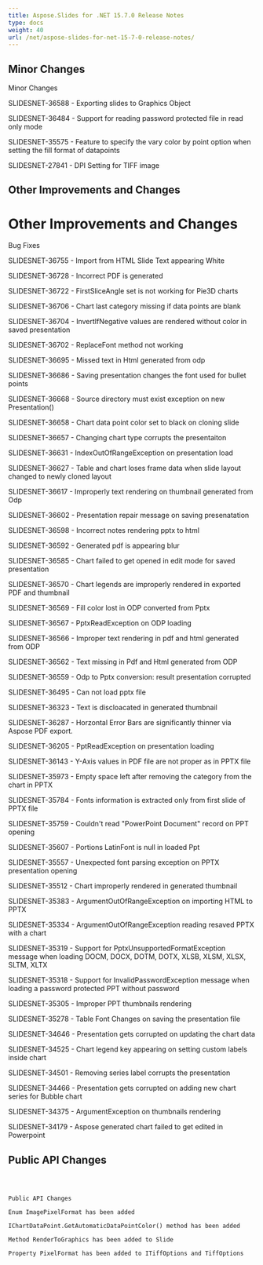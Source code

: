 ```yaml
---
title: Aspose.Slides for .NET 15.7.0 Release Notes
type: docs
weight: 40
url: /net/aspose-slides-for-net-15-7-0-release-notes/
---
```


## **Minor Changes**
Minor Changes

SLIDESNET-36588 - Exporting slides to Graphics Object

SLIDESNET-36484 - Support for reading password protected file in read only mode

SLIDESNET-35575 - Feature to specify the vary color by point option when setting the fill format of datapoints

SLIDESNET-27841 - DPI Setting for TIFF image
## **Other Improvements and Changes**
# **Other Improvements and Changes**
Bug Fixes

SLIDESNET-36755 - Import from HTML Slide Text appearing White

SLIDESNET-36728 - Incorrect PDF is generated

SLIDESNET-36722 - FirstSliceAngle set is not working for Pie3D charts

SLIDESNET-36706 - Chart last category missing if data points are blank

SLIDESNET-36704 - InvertIfNegative values are rendered without color in saved presentation

SLIDESNET-36702 - ReplaceFont method not working

SLIDESNET-36695 - Missed text in Html generated from odp

SLIDESNET-36686 - Saving presentation changes the font used for bullet points

SLIDESNET-36668 - Source directory must exist exception on new Presentation()

SLIDESNET-36658 - Chart data point color set to black on cloning slide

SLIDESNET-36657 - Changing chart type corrupts the presentaiton

SLIDESNET-36631 - IndexOutOfRangeException on presentation load

SLIDESNET-36627 - Table and chart loses frame data when slide layout changed to newly cloned layout

SLIDESNET-36617 - Improperly text rendering on thumbnail generated from Odp

SLIDESNET-36602 - Presentation repair message on saving presenatation

SLIDESNET-36598 - Incorrect notes rendering pptx to html

SLIDESNET-36592 - Generated pdf is appearing blur

SLIDESNET-36585 - Chart failed to get opened in edit mode for saved presentation

SLIDESNET-36570 - Chart legends are improperly rendered in exported PDF and thumbnail

SLIDESNET-36569 - Fill color lost in ODP converted from Pptx

SLIDESNET-36567 - PptxReadException on ODP loading

SLIDESNET-36566 - Improper text rendering in pdf and html generated from ODP

SLIDESNET-36562 - Text missing in Pdf and Html generated from ODP

SLIDESNET-36559 - Odp to Pptx conversion: result presentation corrupted

SLIDESNET-36495 - Can not load pptx file

SLIDESNET-36323 - Text is discloacated in generated thumbnail

SLIDESNET-36287 - Horzontal Error Bars are significantly thinner via Aspose PDF export.

SLIDESNET-36205 - PptReadException on presentation loading

SLIDESNET-36143 - Y-Axis values in PDF file are not proper as in PPTX file

SLIDESNET-35973 - Empty space left after removing the category from the chart in PPTX

SLIDESNET-35784 - Fonts information is extracted only from first slide of PPTX file

SLIDESNET-35759 - Couldn't read "PowerPoint Document" record on PPT opening

SLIDESNET-35607 - Portions LatinFont is null in loaded Ppt

SLIDESNET-35557 - Unexpected font parsing exception on PPTX presentation opening

SLIDESNET-35512 - Chart improperly rendered in generated thumbnail

SLIDESNET-35383 - ArgumentOutOfRangeException on importing HTML to PPTX

SLIDESNET-35334 - ArgumentOutOfRangeException reading resaved PPTX with a chart

SLIDESNET-35319 - Support for PptxUnsupportedFormatException message when loading DOCM, DOCX, DOTM, DOTX, XLSB, XLSM, XLSX, SLTM, XLTX

SLIDESNET-35318 - Support for InvalidPasswordException message when loading a password protected PPT without password

SLIDESNET-35305 - Improper PPT thumbnails rendering

SLIDESNET-35278 - Table Font Changes on saving the presentation file

SLIDESNET-34646 - Presentation gets corrupted on updating the chart data

SLIDESNET-34525 - Chart legend key appearing on setting custom labels inside chart

SLIDESNET-34501 - Removing series label corrupts the presentation

SLIDESNET-34466 - Presentation gets corrupted on adding new chart series for Bubble chart

SLIDESNET-34375 - ArgumentException on thumbnails rendering

SLIDESNET-34179 - Aspose generated chart failed to get edited in Powerpoint
## **Public API Changes**
```



Public API Changes

Enum ImagePixelFormat has been added

IChartDataPoint.GetAutomaticDataPointColor() method has been added

Method RenderToGraphics has been added to Slide

Property PixelFormat has been added to ITiffOptions and TiffOptions

```
